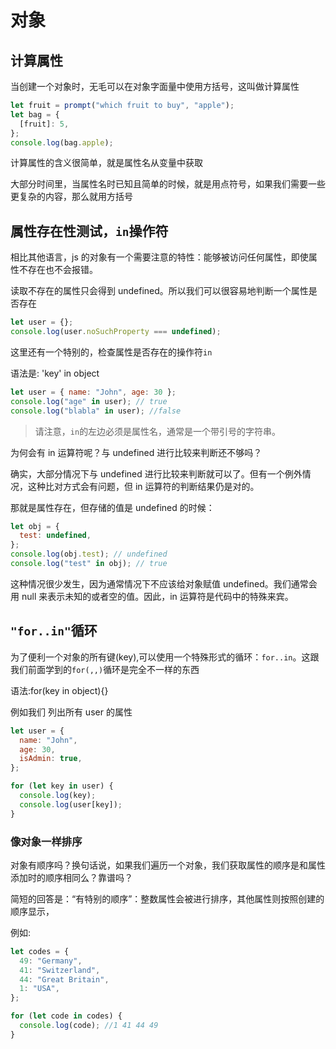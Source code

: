 # 对象

## 计算属性

当创建一个对象时，无毛可以在对象字面量中使用方括号，这叫做计算属性

```javascript
let fruit = prompt("which fruit to buy", "apple");
let bag = {
  [fruit]: 5,
};
console.log(bag.apple);
```

计算属性的含义很简单，就是属性名从变量中获取

大部分时间里，当属性名时已知且简单的时候，就是用点符号，如果我们需要一些更复杂的内容，那么就用方括号

## 属性存在性测试，`in`操作符

相比其他语言，js 的对象有一个需要注意的特性：能够被访问任何属性，即使属性不存在也不会报错。

读取不存在的属性只会得到 undefined。所以我们可以很容易地判断一个属性是否存在

```javascript
let user = {};
console.log(user.noSuchProperty === undefined);
```

这里还有一个特别的，检查属性是否存在的操作符`in`

语法是: 'key' in object

```javascript
let user = { name: "John", age: 30 };
console.log("age" in user); // true
console.log("blabla" in user); //false
```

> 请注意，`in`的左边必须是属性名，通常是一个带引号的字符串。

为何会有 in 运算符呢？与 undefined 进行比较来判断还不够吗？

确实，大部分情况下与 undefined 进行比较来判断就可以了。但有一个例外情况，这种比对方式会有问题，但 in 运算符的判断结果仍是对的。

那就是属性存在，但存储的值是 undefined 的时候：

```javascript
let obj = {
  test: undefined,
};
console.log(obj.test); // undefined
console.log("test" in obj); // true
```

这种情况很少发生，因为通常情况下不应该给对象赋值 undefined。我们通常会用 null 来表示未知的或者空的值。因此，in 运算符是代码中的特殊来宾。

## `"for..in"`循环

为了便利一个对象的所有键(key),可以使用一个特殊形式的循环：`for..in`。这跟我们前面学到的`for(,,)`循环是完全不一样的东西

语法:for(key in object){}

例如我们 列出所有 user 的属性

```javascript
let user = {
  name: "John",
  age: 30,
  isAdmin: true,
};

for (let key in user) {
  console.log(key);
  console.log(user[key]);
}
```

### 像对象一样排序

对象有顺序吗？换句话说，如果我们遍历一个对象，我们获取属性的顺序是和属性添加时的顺序相同么？靠谱吗？

简短的回答是：“有特别的顺序”：整数属性会被进行排序，其他属性则按照创建的顺序显示，

例如:

```javascript
let codes = {
  49: "Germany",
  41: "Switzerland",
  44: "Great Britain",
  1: "USA",
};

for (let code in codes) {
  console.log(code); //1 41 44 49
}
```
